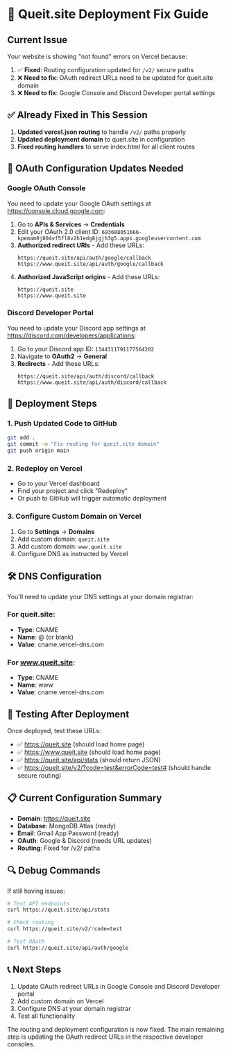 # 🔧 Queit.site Deployment Fix Guide

## Current Issue
Your website is showing "not found" errors on Vercel because:
1. ✅ **Fixed**: Routing configuration updated for `/v2/` secure paths
2. ❌ **Need to fix**: OAuth redirect URLs need to be updated for queit.site domain
3. ❌ **Need to fix**: Google Console and Discord Developer portal settings

## ✅ Already Fixed in This Session
1. **Updated vercel.json routing** to handle `/v2/` paths properly
2. **Updated deployment domain** to queit.site in configuration
3. **Fixed routing handlers** to serve index.html for all client routes

## 🔧 OAuth Configuration Updates Needed

### Google OAuth Console
You need to update your Google OAuth settings at https://console.cloud.google.com:

1. Go to **APIs & Services** → **Credentials**
2. Edit your OAuth 2.0 client ID: `693608051666-kpemam0j804vf5fl8v2h1edg8jgjh3g5.apps.googleusercontent.com`
3. **Authorized redirect URIs** - Add these URLs:
   ```
   https://queit.site/api/auth/google/callback
   https://www.queit.site/api/auth/google/callback
   ```
4. **Authorized JavaScript origins** - Add these URLs:
   ```
   https://queit.site
   https://www.queit.site
   ```

### Discord Developer Portal
You need to update your Discord app settings at https://discord.com/developers/applications:

1. Go to your Discord app ID: `1344311791177564202`
2. Navigate to **OAuth2** → **General**
3. **Redirects** - Add these URLs:
   ```
   https://queit.site/api/auth/discord/callback
   https://www.queit.site/api/auth/discord/callback
   ```

## 🚀 Deployment Steps

### 1. Push Updated Code to GitHub
```bash
git add .
git commit -m "Fix routing for queit.site domain"
git push origin main
```

### 2. Redeploy on Vercel
- Go to your Vercel dashboard
- Find your project and click "Redeploy"
- Or push to GitHub will trigger automatic deployment

### 3. Configure Custom Domain on Vercel
1. Go to **Settings** → **Domains**
2. Add custom domain: `queit.site`
3. Add custom domain: `www.queit.site`
4. Configure DNS as instructed by Vercel

## 🛠️ DNS Configuration
You'll need to update your DNS settings at your domain registrar:

### For queit.site:
- **Type**: CNAME
- **Name**: @ (or blank)
- **Value**: cname.vercel-dns.com

### For www.queit.site:
- **Type**: CNAME  
- **Name**: www
- **Value**: cname.vercel-dns.com

## 🧪 Testing After Deployment
Once deployed, test these URLs:
- ✅ https://queit.site (should load home page)
- ✅ https://www.queit.site (should load home page)
- ✅ https://queit.site/api/stats (should return JSON)
- ✅ https://queit.site/v2/?code=test&errorCode=test# (should handle secure routing)

## 📋 Current Configuration Summary
- **Domain**: https://queit.site
- **Database**: MongoDB Atlas (ready)
- **Email**: Gmail App Password (ready)
- **OAuth**: Google & Discord (needs URL updates)
- **Routing**: Fixed for /v2/ paths

## 🔍 Debug Commands
If still having issues:
```bash
# Test API endpoints
curl https://queit.site/api/stats

# Check routing
curl https://queit.site/v2/?code=test

# Test OAuth
curl https://queit.site/api/auth/google
```

## 📞 Next Steps
1. Update OAuth redirect URLs in Google Console and Discord Developer portal
2. Add custom domain on Vercel
3. Configure DNS at your domain registrar
4. Test all functionality

The routing and deployment configuration is now fixed. The main remaining step is updating the OAuth redirect URLs in the respective developer consoles.